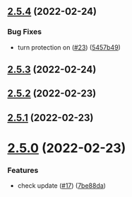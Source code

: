 ## [2.5.4](https://github.com/smaranh/test-app/compare/v2.5.3...v2.5.4) (2022-02-24)


### Bug Fixes

* turn protection on ([#23](https://github.com/smaranh/test-app/issues/23)) ([5457b49](https://github.com/smaranh/test-app/commit/5457b4901908e4487913d0e0d0cc183cdc9d1e66))



## [2.5.3](https://github.com/smaranh/test-app/compare/v2.5.2...v2.5.3) (2022-02-24)



## [2.5.2](https://github.com/smaranh/test-app/compare/v2.5.1...v2.5.2) (2022-02-23)



## [2.5.1](https://github.com/smaranh/test-app/compare/v2.5.0...v2.5.1) (2022-02-23)



# [2.5.0](https://github.com/smaranh/test-app/compare/v2.4.1...v2.5.0) (2022-02-23)


### Features

* check update ([#17](https://github.com/smaranh/test-app/issues/17)) ([7be88da](https://github.com/smaranh/test-app/commit/7be88da9cca48f46d377ac8b0ef63e2613c2e55a))



